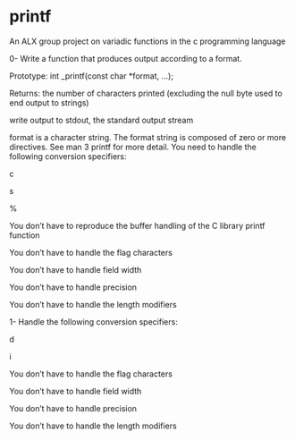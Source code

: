 # printf
An ALX group project on variadic functions in the c programming language

0-  Write a function that produces output according to a format.



Prototype: int _printf(const char *format, ...);

Returns: the number of characters printed (excluding the null byte used to end output to strings)

write output to stdout, the standard output stream

format is a character string. The format string is composed of zero or more directives. See man 3 printf for more detail. You need to handle the following conversion specifiers:

c

s

%

You don’t have to reproduce the buffer handling of the C library printf function

You don’t have to handle the flag characters

You don’t have to handle field width

You don’t have to handle precision

You don’t have to handle the length modifiers


1- Handle the following conversion specifiers:



d

i

You don’t have to handle the flag characters

You don’t have to handle field width

You don’t have to handle precision

You don’t have to handle the length modifiers 

